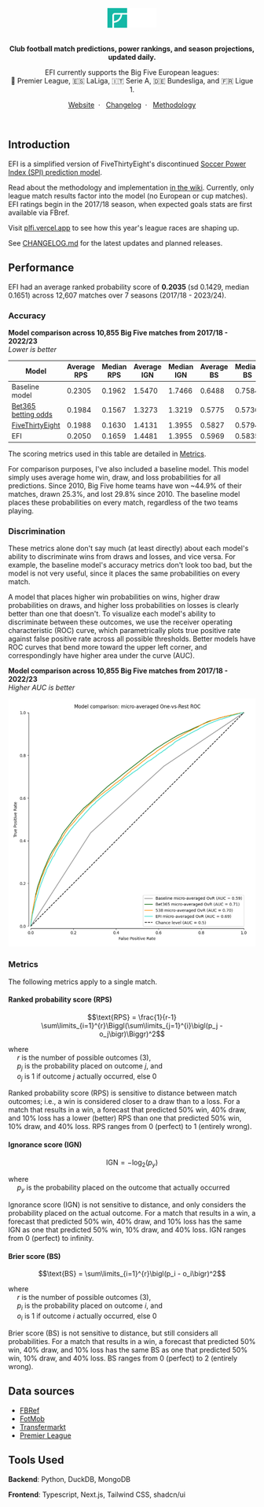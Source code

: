 <div align="center">
  <a href="https://plfi.vercel.app" target="_blank" rel="noopener noreferrer">
    <picture>
      <source media="(prefers-color-scheme: dark)" srcset="/assets/logo-light.svg">
      <source media="(prefers-color-scheme: light)" srcset="/assets/logo-dark.svg">
      <img alt="EFI logo" height="40" src="/assets/logo-dark.svg">
    </picture>
  </a>
</div>

<br/>

<div align="center">

**Club football match predictions, power rankings, and season projections, updated
daily.**

EFI currently supports the Big Five European leagues: <br/>🏴󠁧󠁢󠁥󠁮󠁧󠁿 Premier League,
🇪🇸 LaLiga, 🇮🇹 Serie A, 🇩🇪 Bundesliga, and 🇫🇷 Ligue 1.

[Website](https://plfi.vercel.app)&nbsp;&nbsp;·&nbsp;&nbsp;
[Changelog](/CHANGELOG.md)&nbsp;&nbsp;·&nbsp;&nbsp;
[Methodology](https://github.com/evxiong/efi/wiki/Methodology)
</div>

<br/>

## Introduction

EFI is a simplified version of FiveThirtyEight's discontinued
[Soccer Power Index (SPI) prediction model](https://fivethirtyeight.com/methodology/how-our-club-soccer-predictions-work/).

Read about the methodology and implementation
[in the wiki](https://github.com/evxiong/efi/wiki/Methodology). Currently, only
league match results factor into the model (no European or cup matches). EFI
ratings begin in the 2017/18 season, when expected goals stats are first
available via FBref.

Visit [plfi.vercel.app](https://plfi.vercel.app) to see how this year's league
races are shaping up.

See [CHANGELOG.md](/CHANGELOG.md) for the latest updates and planned releases.


## Performance

EFI had an average ranked probability score of **0.2035** (sd 0.1429, median
0.1651) across 12,607 matches over 7 seasons (2017/18 - 2023/24).

### Accuracy

**Model comparison across 10,855 Big Five matches from 2017/18 - 2022/23**\
_Lower is better_

| Model                                                                       | Average RPS | Median RPS | Average IGN | Median IGN | Average BS | Median BS |
| --------------------------------------------------------------------------- | ----------- | ---------- | ----------- | ---------- | ---------- | --------- |
| Baseline model                                                              | 0.2305      | 0.1962     | 1.5470      | 1.7466     | 0.6488     | 0.7584    |
| [Bet365 betting odds](https://www.football-data.co.uk/englandm.php)         | 0.1984      | 0.1567     | 1.3273      | 1.3219     | 0.5775     | 0.5736    |
| [FiveThirtyEight](https://projects.fivethirtyeight.com/soccer-predictions/) | 0.1988      | 0.1630     | 1.4131      | 1.3955     | 0.5827     | 0.5794    |
| EFI                                                                         | 0.2050      | 0.1659     | 1.4481      | 1.3955     | 0.5969     | 0.5835    |

The scoring metrics used in this table are detailed in [Metrics](#metrics).

For comparison purposes, I've also included a baseline model. This model simply
uses average home win, draw, and loss probabilities for all predictions. Since
2010, Big Five home teams have won ~44.9% of their matches, drawn 25.3%, and
lost 29.8% since 2010. The baseline model places these probabilities on every
match, regardless of the two teams playing.

### Discrimination

These metrics alone don't say much (at least directly) about each model's
ability to discriminate wins from draws and losses, and vice versa. For example,
the baseline model's accuracy metrics don't look too bad, but the model is not
very useful, since it places the same probabilities on every match.

A model that places higher win probabilities on wins, higher draw probabilities
on draws, and higher loss probabilities on losses is clearly better than one
that doesn't. To visualize each model's ability to discriminate between these
outcomes, we use the receiver operating characteristic (ROC) curve, which
parametrically plots true positive rate against false positive rate across all
possible thresholds. Better models have ROC curves that bend more toward the
upper left corner, and correspondingly have higher area under the curve (AUC).

**Model comparison across 10,855 Big Five matches from 2017/18 - 2022/23**\
_Higher AUC is better_

<p align="center">
  <img src="/assets/roc.png" width="600" alt="Plot of micro-averaged One-vs-Rest ROC curves for all models.">
</p>

<!--

avg, sd, median, count

baseline:

- rps 0.230529  0.081155  0.196202  10855
- ign 1.546984  0.356622  1.746616  10855
- bs 0.648806  0.172996  0.758414  10855

bet365:

- rps 0.198425  0.148231  0.156733  10850
- ign 1.327256  0.688915  1.321928  10850
- bs 0.577497  0.348275  0.573581  10850

FiveThirtyEight:

- rps 0.198822  0.130955  0.162958  10855
- ign 1.413145  0.678021  1.395549  10855
- bs 0.582673  0.324491  0.579432  10855

EFI:

- rps 0.204996  0.144177  0.165873  10855
- ign 1.448087  0.813902  1.39552  10855
- bs 0.59685  0.358386  0.583547  10855

-->

### Metrics

The following metrics apply to a single match.

#### Ranked probability score (RPS)

$$\text{RPS} = \frac{1}{r-1} \sum\limits_{i=1}^{r}\Biggl(\sum\limits_{j=1}^{i}\bigl(p_j - o_j\bigr)\Biggr)^2$$

where\
&emsp; $r$ is the number of possible outcomes (3),\
&emsp; $p_j$ is the probability placed on outcome $j$, and\
&emsp; $o_j$ is 1 if outcome $j$ actually occurred, else 0

Ranked probability score (RPS) is sensitive to distance between match outcomes;
i.e., a win is considered closer to a draw than to a loss. For a match that
results in a win, a forecast that predicted 50% win, 40% draw, and 10% loss has
a lower (better) RPS than one that predicted 50% win, 10% draw, and 40% loss.
RPS ranges from 0 (perfect) to 1 (entirely wrong).

#### Ignorance score (IGN)

$$\text{IGN} = -\log_2(p_y)$$

where\
&emsp; $p_y$ is the probability placed on the outcome that actually occurred

Ignorance score (IGN) is not sensitive to distance, and only considers the
probability placed on the actual outcome. For a match that results in a win, a
forecast that predicted 50% win, 40% draw, and 10% loss has the same IGN as one
that predicted 50% win, 10% draw, and 40% loss. IGN ranges from 0 (perfect) to
infinity.

#### Brier score (BS)

$$\text{BS} = \sum\limits_{i=1}^{r}\bigl(p_i - o_i\bigr)^2$$

where\
&emsp; $r$ is the number of possible outcomes (3),\
&emsp; $p_i$ is the probability placed on outcome $i$, and\
&emsp; $o_i$ is 1 if outcome $i$ actually occurred, else 0

Brier score (BS) is not sensitive to distance, but still considers all
probabilities. For a match that results in a win, a forecast that predicted 50%
win, 40% draw, and 10% loss has the same BS as one that predicted 50% win, 10%
draw, and 40% loss. BS ranges from 0 (perfect) to 2 (entirely wrong).

## Data sources

- [FBRef](https://fbref.com/)
- [FotMob](https://www.fotmob.com/)
- [Transfermarkt](https://www.transfermarkt.us/)
- [Premier League](https://www.premierleague.com/)

## Tools Used

**Backend**: Python, DuckDB, MongoDB

**Frontend**: Typescript, Next.js, Tailwind CSS, shadcn/ui
